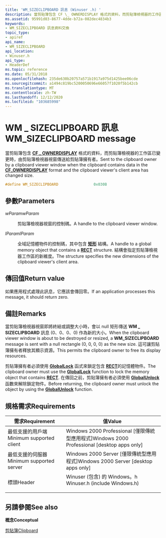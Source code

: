 ```yaml
---
title: 'WM_SIZECLIPBOARD 訊息 (Winuser .h) '
description: 當剪貼簿包含 CF \_ OWNERDISPLAY 格式的資料，而剪貼簿檢視器的工作區已變更時，由剪貼簿檢視器視窗傳送給剪貼簿擁有者。
ms.assetid: 95991d03-8677-4dde-b72a-082dec4834b3
keywords:
- WM_SIZECLIPBOARD 訊息資料交換
topic_type:
- apiref
api_name:
- WM_SIZECLIPBOARD
api_location:
- Winuser.h
api_type:
- HeaderDef
ms.topic: reference
ms.date: 05/31/2018
ms.openlocfilehash: 235de630b20757a571b1917a975d1425bee06cde
ms.sourcegitcommit: a1494c819bc5200050696e66057f1020f5b142cb
ms.translationtype: MT
ms.contentlocale: zh-TW
ms.lasthandoff: 12/12/2020
ms.locfileid: "103685998"
---
```

# <a name="wm_sizeclipboard-message"></a><span data-ttu-id="4d3d6-104">WM \_ SIZECLIPBOARD 訊息</span><span class="sxs-lookup"><span data-stu-id="4d3d6-104">WM\_SIZECLIPBOARD message</span></span>

<span data-ttu-id="4d3d6-105">當剪貼簿包含 [**CF \_ OWNERDISPLAY**](standard-clipboard-formats.md) 格式的資料，而剪貼簿檢視器的工作區已變更時，由剪貼簿檢視器視窗傳送給剪貼簿擁有者。</span><span class="sxs-lookup"><span data-stu-id="4d3d6-105">Sent to the clipboard owner by a clipboard viewer window when the clipboard contains data in the [**CF\_OWNERDISPLAY**](standard-clipboard-formats.md) format and the clipboard viewer's client area has changed size.</span></span>


```C++
#define WM_SIZECLIPBOARD                0x030B
```



## <a name="parameters"></a><span data-ttu-id="4d3d6-106">參數</span><span class="sxs-lookup"><span data-stu-id="4d3d6-106">Parameters</span></span>

<dl> <dt>

<span data-ttu-id="4d3d6-107">*wParam*</span><span class="sxs-lookup"><span data-stu-id="4d3d6-107">*wParam*</span></span> 
</dt> <dd>

<span data-ttu-id="4d3d6-108">剪貼簿檢視器視窗的控制碼。</span><span class="sxs-lookup"><span data-stu-id="4d3d6-108">A handle to the clipboard viewer window.</span></span>

</dd> <dt>

<span data-ttu-id="4d3d6-109">*lParam*</span><span class="sxs-lookup"><span data-stu-id="4d3d6-109">*lParam*</span></span> 
</dt> <dd>

<span data-ttu-id="4d3d6-110">全域記憶體物件的控制碼，其中包含 [**矩形**](/previous-versions//dd162897(v=vs.85)) 結構。</span><span class="sxs-lookup"><span data-stu-id="4d3d6-110">A handle to a global memory object that contains a [**RECT**](/previous-versions//dd162897(v=vs.85)) structure.</span></span> <span data-ttu-id="4d3d6-111">結構會指定剪貼簿檢視器工作區的新維度。</span><span class="sxs-lookup"><span data-stu-id="4d3d6-111">The structure specifies the new dimensions of the clipboard viewer's client area.</span></span>

</dd> </dl>

## <a name="return-value"></a><span data-ttu-id="4d3d6-112">傳回值</span><span class="sxs-lookup"><span data-stu-id="4d3d6-112">Return value</span></span>

<span data-ttu-id="4d3d6-113">如果應用程式處理此訊息，它應該會傳回零。</span><span class="sxs-lookup"><span data-stu-id="4d3d6-113">If an application processes this message, it should return zero.</span></span>

## <a name="remarks"></a><span data-ttu-id="4d3d6-114">備註</span><span class="sxs-lookup"><span data-stu-id="4d3d6-114">Remarks</span></span>

<span data-ttu-id="4d3d6-115">當剪貼簿檢視器視窗即將終結或調整大小時，會以 null 矩形傳送 **WM \_ SIZECLIPBOARD** 訊息 (0、0、0、0) 作為新的大小。</span><span class="sxs-lookup"><span data-stu-id="4d3d6-115">When the clipboard viewer window is about to be destroyed or resized, a **WM\_SIZECLIPBOARD** message is sent with a null rectangle (0, 0, 0, 0) as the new size.</span></span> <span data-ttu-id="4d3d6-116">這可讓剪貼簿擁有者釋放其顯示資源。</span><span class="sxs-lookup"><span data-stu-id="4d3d6-116">This permits the clipboard owner to free its display resources.</span></span>

<span data-ttu-id="4d3d6-117">剪貼簿擁有者必須使用 [**GlobalLock**](/windows/desktop/api/winbase/nf-winbase-globallock) 函式來鎖定包含 [**RECT**](/previous-versions//dd162897(v=vs.85))的記憶體物件。</span><span class="sxs-lookup"><span data-stu-id="4d3d6-117">The clipboard owner must use the [**GlobalLock**](/windows/desktop/api/winbase/nf-winbase-globallock) function to lock the memory object that contains [**RECT**](/previous-versions//dd162897(v=vs.85)).</span></span> <span data-ttu-id="4d3d6-118">在傳回之前，剪貼簿擁有者必須使用 [**GlobalUnlock**](/windows/desktop/api/winbase/nf-winbase-globalunlock) 函數來解除鎖定物件。</span><span class="sxs-lookup"><span data-stu-id="4d3d6-118">Before returning, the clipboard owner must unlock the object by using the [**GlobalUnlock**](/windows/desktop/api/winbase/nf-winbase-globalunlock) function.</span></span>

## <a name="requirements"></a><span data-ttu-id="4d3d6-119">規格需求</span><span class="sxs-lookup"><span data-stu-id="4d3d6-119">Requirements</span></span>



| <span data-ttu-id="4d3d6-120">需求</span><span class="sxs-lookup"><span data-stu-id="4d3d6-120">Requirement</span></span> | <span data-ttu-id="4d3d6-121">值</span><span class="sxs-lookup"><span data-stu-id="4d3d6-121">Value</span></span> |
|-------------------------------------|----------------------------------------------------------------------------------------------------------|
| <span data-ttu-id="4d3d6-122">最低支援的用戶端</span><span class="sxs-lookup"><span data-stu-id="4d3d6-122">Minimum supported client</span></span><br/> | <span data-ttu-id="4d3d6-123">Windows 2000 Professional \[僅限傳統型應用程式\]</span><span class="sxs-lookup"><span data-stu-id="4d3d6-123">Windows 2000 Professional \[desktop apps only\]</span></span><br/>                                               |
| <span data-ttu-id="4d3d6-124">最低支援的伺服器</span><span class="sxs-lookup"><span data-stu-id="4d3d6-124">Minimum supported server</span></span><br/> | <span data-ttu-id="4d3d6-125">Windows 2000 Server \[僅限傳統型應用程式\]</span><span class="sxs-lookup"><span data-stu-id="4d3d6-125">Windows 2000 Server \[desktop apps only\]</span></span><br/>                                                     |
| <span data-ttu-id="4d3d6-126">標頭</span><span class="sxs-lookup"><span data-stu-id="4d3d6-126">Header</span></span><br/>                   | <dl> <span data-ttu-id="4d3d6-127"><dt>Winuser (包含) 的 Windows。h </dt></span><span class="sxs-lookup"><span data-stu-id="4d3d6-127"><dt>Winuser.h (include Windows.h)</dt></span></span> </dl> |



## <a name="see-also"></a><span data-ttu-id="4d3d6-128">另請參閱</span><span class="sxs-lookup"><span data-stu-id="4d3d6-128">See also</span></span>

<dl> <dt>

<span data-ttu-id="4d3d6-129">**概念**</span><span class="sxs-lookup"><span data-stu-id="4d3d6-129">**Conceptual**</span></span>
</dt> <dt>

[<span data-ttu-id="4d3d6-130">剪貼簿</span><span class="sxs-lookup"><span data-stu-id="4d3d6-130">Clipboard</span></span>](clipboard.md)
</dt> </dl>

 

